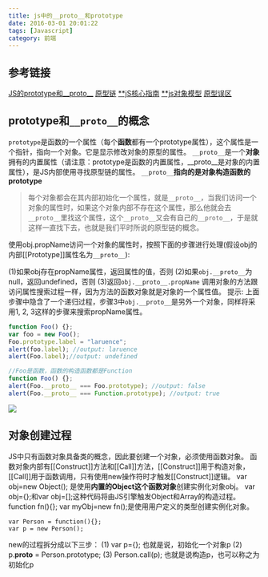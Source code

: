 ```yaml
---
title: js中的__proto__和prototype
date: 2016-03-01 20:01:22
tags: [Javascript]
category: 前端
---
```

## 参考链接
[JS的prototype和__proto__](http://www.cnblogs.com/yangjinjin/archive/2013/02/01/2889103.html)
[原型链](http://rockyuse.iteye.com/blog/1426510)
[**jS核心指南](http://www.cnblogs.com/ifishing/archive/2010/12/08/1900594.html)
[**js对象模型](http://www.cnblogs.com/RicCC/archive/2008/02/15/JavaScript-Object-Model-Execution-Model.html)
[原型误区](http://www.laruence.com/2010/05/13/1462.html)
## prototype和`__proto__`的概念
`prototype`是函数的一个属性（每个**函数**都有一个prototype属性），这个属性是一个指针，指向一个对象。它是显示修改对象的原型的属性。
`__proto__`是一个**对象**拥有的内置属性（请注意：prototype是函数的内置属性，__proto__是对象的内置属性），是JS内部使用寻找原型链的属性。
`__proto__`**指向的是对象构造函数的prototype**

> 每个对象都会在其内部初始化一个属性，就是`__proto__`，当我们访问一个对象的属性时，如果这个对象内部不存在这个属性，那么他就会去`__proto__`里找这个属性，这个`__proto__`又会有自己的`__proto__`，于是就这样一直找下去，也就是我们平时所说的原型链的概念。

使用obj.propName访问一个对象的属性时，按照下面的步骤进行处理(假设obj的内部[[Prototype]]属性名为`__proto__`):

(1)如果obj存在propName属性，返回属性的值，否则
(2)如果`obj.__proto__`为null，返回undefined，否则
(3)返回`obj.__proto__.propName`
调用对象的方法跟访问属性搜索过程一样，因为方法的函数对象就是对象的一个属性值。
提示: 上面步骤中隐含了一个递归过程，步骤3中`obj.__proto__`是另外一个对象，同样将采用1, 2, 3这样的步骤来搜索propName属性。

```js
function Foo() {};
var foo = new Foo();
Foo.prototype.label = "laruence";
alert(foo.label); //output: laruence
alert(Foo.label);//output: undefined
```

```js
//Foo是函数，函数的构造函数都是Function
function Foo() {};
alert(Foo.__proto__ === Foo.prototype); //output: false
alert(Foo.__proto__ === Function.prototype); //output: true
```

![](http://7xrhmq.com1.z0.glb.clouddn.com/2016-03-03-14525824622530.jpg)

## 对象创建过程
JS中只有函数对象具备类的概念，因此要创建一个对象，必须使用函数对象。
函数对象内部有[[Construct]]方法和[[Call]]方法，[[Construct]]用于构造对象，[[Call]]用于函数调用，只有使用new操作符时才触发[[Construct]]逻辑。
var obj=new Object(); 是使用**内置的Object这个函数对象**创建实例化对象obj。
var obj={};和var obj=[];这种代码将由JS引擎触发Object和Array的构造过程。function fn(){}; var myObj=new fn();是使用用户定义的类型创建实例化对象。

```
var Person = function(){};
var p = new Person();
```
new的过程拆分成以下三步：
(1) var p={}; 也就是说，初始化一个对象p
(2) p.__proto__ = Person.prototype;
(3) Person.call(p); 也就是说构造p，也可以称之为初始化p


